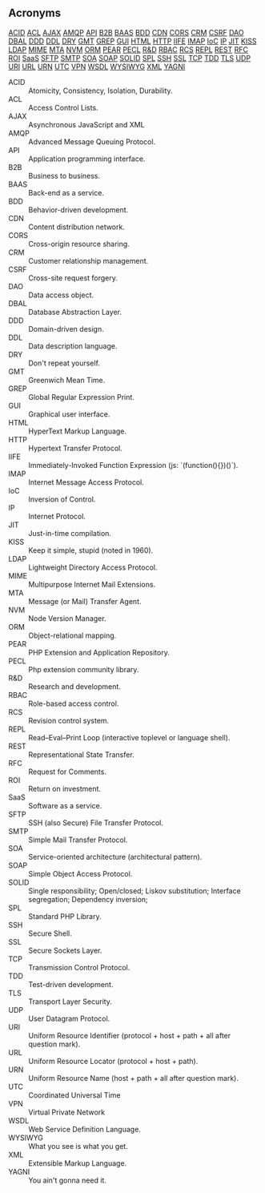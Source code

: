 Acronyms
-

[ACID](#ACID)
[ACL](#ACL)
[AJAX](#AJAX)
[AMQP](#AMQP)
[API](#API)
[B2B](#B2B)
[BAAS](#BAAS)
[BDD](#BDD)
[CDN](#CDN)
[CORS](#CORS)
[CRM](#CRM)
[CSRF](#CSRF)
[DAO](#DAO)
[DBAL](#DBAL)
[DDD](#DDD)
[DDL](#DDL)
[DRY](#DRY)
[GMT](#GMT)
[GREP](#GREP)
[GUI](#GUI)
[HTML](#HTML)
[HTTP](#HTTP)
[IIFE](#IIFE)
[IMAP](#IMAP)
[IoC](#IoC)
[IP](#IP)
[JIT](#JIT)
[KISS](#KISS)
[LDAP](#LDAP)
[MIME](#MIME)
[MTA](#MTA)
[NVM](#NVM)
[ORM](#ORM)
[PEAR](#PEAR)
[PECL](#PECL)
[R&D](#R&D)
[RBAC](#RBAC)
[RCS](#RCS)
[REPL](#REPL)
[REST](#REST)
[RFC](#RFC)
[ROI](#ROI)
[SaaS](#SaaS)
[SFTP](#SFTP)
[SMTP](#SMTP)
[SOA](#SOA)
[SOAP](#SOAP)
[SOLID](#SOLID)
[SPL](#SPL)
[SSH](#SSH)
[SSL](#SSL)
[TCP](#TCP)
[TDD](#TDD)
[TLS](#TLS)
[UDP](#UDP)
[URI](#URI)
[URL](#URL)
[URN](#URN)
[UTC](#UTC)
[VPN](#VPN)
[WSDL](#WSDL)
[WYSIWYG](#WYSIWYG)
[XML](#XML)
[YAGNI](#YAGNI)

<dl>

<dt><a name="ACID"></a>ACID</dt>
<dd>Atomicity, Consistency, Isolation, Durability.</dd>

<dt><a name="ACL"></a>ACL</dt>
<dd>Access Control Lists.</dd>

<dt><a name="AJAX"></a>AJAX</dt>
<dd>Asynchronous JavaScript and XML</dd>

<dt><a name="AMQP"></a>AMQP</dt>
<dd>Advanced Message Queuing Protocol.</dd>

<dt><a name="API"></a>API</dt>
<dd>Application programming interface.</dd>

<dt><a name="B2B"></a>B2B</dt>
<dd>Business to business.</dd>

<dt><a name="BAAS"></a>BAAS</dt>
<dd>Back-end as a service.</dd>

<dt><a name="BDD"></a>BDD</dt>
<dd>Behavior-driven development.</dd>

<dt><a name="CDN"></a>CDN</dt>
<dd>Content distribution network.</dd>

<dt><a name="CORS"></a>CORS</dt>
<dd>Cross-origin resource sharing.</dd>

<dt><a name="CRM"></a>CRM</dt>
<dd>Customer relationship management.</dd>

<dt><a name="CSRF"></a>CSRF</dt>
<dd>Cross-site request forgery.</dd>

<dt><a name="DAO"></a>DAO</dt>
<dd>Data access object.</dd>

<dt><a name="DBAL"></a>DBAL</dt>
<dd>Database Abstraction Layer.</dd>

<dt><a name="DDD"></a>DDD</dt>
<dd>Domain-driven design.</dd>

<dt><a name="DDL"></a>DDL</dt>
<dd>Data description language.</dd>

<dt><a name="DRY"></a>DRY</dt>
<dd>Don't repeat yourself.</dd>

<dt><a name="GMT"></a>GMT</dt>
<dd>Greenwich Mean Time.</dd>

<dt><a name="GREP"></a>GREP</dt>
<dd>Global Regular Expression Print.</dd>

<dt><a name="GUI"></a>GUI</dt>
<dd>Graphical user interface.</dd>

<dt><a name="HTML"></a>HTML</dt>
<dd>HyperText Markup Language.</dd>

<dt><a name="HTTP"></a>HTTP</dt>
<dd>Hypertext Transfer Protocol.</dd>

<dt><a name="IIFE"></a>IIFE</dt>
<dd>Immediately-Invoked Function Expression (js: `(function(){})()`).</dd>

<dt><a name="IMAP"></a>IMAP</dt>
<dd>Internet Message Access Protocol.</dd>

<dt><a name="IoC"></a>IoC</dt>
<dd>Inversion of Control.</dd>

<dt><a name="IP"></a>IP</dt>
<dd>Internet Protocol.</dd>

<dt><a name="JIT"></a>JIT</dt>
<dd>Just-in-time compilation.</dd>

<dt><a name="KISS"></a>KISS</dt>
<dd>Keep it simple, stupid (noted in 1960).</dd>

<dt><a name="LDAP"></a>LDAP</dt>
<dd>Lightweight Directory Access Protocol.</dd>

<dt><a name="MIME"></a>MIME</dt>
<dd>Multipurpose Internet Mail Extensions.</dd>

<dt><a name="MTA"></a>MTA</dt>
<dd>Message (or Mail) Transfer Agent.</dd>

<dt><a name="NVM"></a>NVM</dt>
<dd>Node Version Manager.</dd>

<dt><a name="ORM"></a>ORM</dt>
<dd>Object-relational mapping.</dd>

<dt><a name="PEAR"></a>PEAR</dt>
<dd>PHP Extension and Application Repository.</dd>

<dt><a name="PECL"></a>PECL</dt>
<dd>Php extension community library.</dd>

<dt><a name="R&D"></a>R&D</dt>
<dd>Research and development.</dd>

<dt><a name="RBAC"></a>RBAC</dt>
<dd>Role-based access control.</dd>

<dt><a name="RCS"></a>RCS</dt>
<dd>Revision control system.</dd>

<dt><a name="REPL"></a>REPL</dt>
<dd>Read–Eval–Print Loop (interactive toplevel or language shell).</dd>

<dt><a name="REST"></a>REST</dt>
<dd>Representational State Transfer.</dd>

<dt><a name="RFC"></a>RFC</dt>
<dd>Request for Comments.</dd>

<dt><a name="ROI"></a>ROI</dt>
<dd>Return on investment.</dd>

<dt><a name="SaaS"></a>SaaS</dt>
<dd>Software as a service.</dd>

<dt><a name="SFTP"></a>SFTP</dt>
<dd>SSH (also Secure) File Transfer Protocol.</dd>

<dt><a name="SMTP"></a>SMTP</dt>
<dd>Simple Mail Transfer Protocol.</dd>

<dt><a name="SOA"></a>SOA</dt>
<dd>Service-oriented architecture (architectural pattern).</dd>

<dt><a name="SOAP"></a>SOAP</dt>
<dd>Simple Object Access Protocol.</dd>

<dt><a name="SOLID"></a>SOLID</dt>
<dd>Single responsibility; Open/closed; Liskov substitution; Interface segregation; Dependency inversion;</dd>

<dt><a name="SPL"></a>SPL</dt>
<dd>Standard PHP Library.</dd>

<dt><a name="SSH"></a>SSH</dt>
<dd>Secure Shell.</dd>

<dt><a name="SSL"></a>SSL</dt>
<dd>Secure Sockets Layer.</dd>

<dt><a name="TCP"></a>TCP</dt>
<dd>Transmission Control Protocol.</dd>

<dt><a name="TDD"></a>TDD</dt>
<dd>Test-driven development.</dd>

<dt><a name="TLS"></a>TLS</dt>
<dd>Transport Layer Security.</dd>

<dt><a name="UDP"></a>UDP</dt>
<dd>User Datagram Protocol.</dd>

<dt><a name="URI"></a>URI</dt>
<dd>Uniform Resource Identifier (protocol + host + path + all after question mark).</dd>

<dt><a name="URL"></a>URL</dt>
<dd>Uniform Resource Locator (protocol + host + path).</dd>

<dt><a name="URN"></a>URN</dt>
<dd>Uniform Resource Name (host + path + all after question mark).</dd>

<dt><a name="UTC"></a>UTC</dt>
<dd>Coordinated Universal Time</dd>

<dt><a name="VPN"></a>VPN</dt>
<dd>Virtual Private Network</dd>

<dt><a name="WSDL"></a>WSDL</dt>
<dd>Web Service Definition Language.</dd>

<dt><a name="WYSIWYG"></a>WYSIWYG</dt>
<dd>What you see is what you get.</dd>

<dt><a name="XML"></a>XML</dt>
<dd>Extensible Markup Language.</dd>

<dt><a name="YAGNI"></a>YAGNI</dt>
<dd>You ain't gonna need it.</dd>

</dl>
